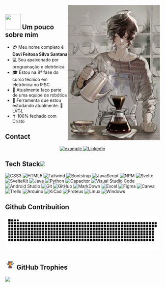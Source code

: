 <img src="/assets/coffee_and_programming.jpeg" width="300" align="right"/>

## <img src="https://raw.githubusercontent.com/nixin72/nixin72/master/wave.gif" width="50px" height="50px"></img> Um pouco sobre mim

- :credit_card: Meu nome completo é **Davi Feitosa Silva Santana**
- :computer: Sou apaixonado por programação e eletrônica
- :mortar_board: Estou na 8ª fase do curso técnico em eletrônica no IFSC
- :robot: Atualmente faço parte de uma equipe de robótica
- :wrench: Ferramenta que estou estudando atualmente: :white_square_button: LVGL
- :latin_cross: 100% fechado com Cristo

 ## Contact
<p align ="center">
  <a href="mailto:davisilvasantanaif@gmail.com?subject=Feedback%20From%20Github&body=Hello," target="_blank">
    <img src="https://img.shields.io/badge/Gmail-D14836?style=for-the-badge&logo=gmail&logoColor=white" alt="example"/>
  </a>
   <a href="https://www.linkedin.com/in/davi-feitosa/" target="_blank">
    <img alt="LinkedIn" src="https://img.shields.io/badge/LinkedIn-0077B5?style=for-the-badge&logo=linkedin&logoColor=white">
  </a>   
  </p>

## Tech Stack<img src = "https://media2.giphy.com/media/QssGEmpkyEOhBCb7e1/giphy.gif?cid=ecf05e47a0n3gi1bfqntqmob8g9aid1oyj2wr3ds3mg700bl&rid=giphy.gif" width = 32px> 
![CSS3](https://img.shields.io/badge/CSS3-1572B6?logo=css3&style=for-the-badge) ![HTML5](https://img.shields.io/badge/html5-%23E34F26.svg?style=for-the-badge&logo=html5&logoColor=white) ![Tailwind](https://img.shields.io/badge/TailwindCSS-06B6D4.svg?style=for-the-badge&logo=tailwindcss&logoColor=white) ![Bootstrap](https://img.shields.io/badge/bootstrap-%23563D7C.svg?style=for-the-badge&logo=bootstrap&logoColor=white) ![JavaScript](https://img.shields.io/badge/javascript-%23323330.svg?style=for-the-badge&logo=javascript&logoColor=%23F7DF1E) ![NPM](https://img.shields.io/badge/NPM-CB3837.svg?style=for-the-badge&logo=npm&logoColor=white) ![Svelte](https://img.shields.io/badge/Svelte-FF3E00.svg?style=for-the-badge&logo=svelte&logoColor=white) ![SvelteKit](https://img.shields.io/badge/SvelteKit-FF3E00.svg?style=for-the-badge&logo=svelte&logoColor=white) ![Java](https://img.shields.io/badge/java-FF7800.svg?style=for-the-badge&logo=java&logoColor=white) ![Python](https://img.shields.io/badge/python-%2314354C.svg?style=for-the-badge&logo=python&logoColor=white) ![Capacitor](https://img.shields.io/badge/Capacitor-333333.svg?style=for-the-badge&logo=capacitor&logoColor=119EFF) ![Visual Studio Code](https://img.shields.io/badge/VisualStudioCode-0078d7.svg?style=for-the-badge&logo=visual-studio-code&logoColor=white) ![Android Studio](https://img.shields.io/badge/Android%20Studio-3DDC84.svg?style=for-the-badge&logo=androidstudio&logoColor=white) ![Git](https://img.shields.io/badge/git-%23F05033.svg?style=for-the-badge&logo=git&logoColor=white) ![GitHub](https://img.shields.io/badge/github-%23121011.svg?style=for-the-badge&logo=github&logoColor=white) ![MarkDown](https://img.shields.io/badge/markdown-D6D6D6.svg?style=for-the-badge&logo=markdown&logoColor=black) ![Excel](https://img.shields.io/badge/Excel-217346.svg?style=for-the-badge&logo=microsoftexcel&logoColor=white) ![Figma](https://img.shields.io/badge/Figma-F24E1E.svg?style=for-the-badge&logo=figma&logoColor=white) ![Canva](https://img.shields.io/badge/Canva-333333.svg?style=for-the-badge&logo=canva&logoColor=#00C4CC) ![Trello](https://img.shields.io/badge/Trello-333333.svg?style=for-the-badge&logo=trello&logoColor=0052CC) ![Arduino](https://img.shields.io/badge/Arduino-00878F.svg?style=for-the-badge&logo=arduino&logoColor=white) ![KiCad](https://img.shields.io/badge/KiCad-314CB0.svg?style=for-the-badge&logo=kicad&logoColor=white) ![Proteus](https://img.shields.io/badge/Proteus-1C79B3.svg?style=for-the-badge&logo=proteus&logoColor=white) ![Linux](https://img.shields.io/badge/Linux-E95420?style=for-the-badge&logo=linux&logoColor=black) ![Windows](https://img.shields.io/badge/windows-0078D4?style=for-the-badge&logo=windows&logoColor=white)

## Github Contribuition
<picture>
  <source media="(prefers-color-scheme: dark)" srcset="https://raw.githubusercontent.com/DaviFSilva/DaviFSilva/output/github-contribution-grid-snake-dark.svg">
  <source media="(prefers-color-scheme: light)" srcset="https://raw.githubusercontent.com/DaviFSilva/DaviFSilva/output/github-contribution-grid-snake.svg">
  <img alt="github contribution grid snake animation" src="https://raw.githubusercontent.com/DaviFSilva/DaviFSilva/output/github-contribution-grid-snake.svg">
</picture>

## <img src = "assets/award.gif" width = 32px>  GitHub Trophies

<picture>
  <source
    srcset="https://github-profile-trophy.vercel.app/?username=DaviFSilva&&theme=nord&no-frame=true&margin-w=15&rank=-?"
    media="(prefers-color-scheme: dark)"
  />
  <source
    srcset="https://github-profile-trophy.vercel.app/?username=DaviFSilva&&theme=flat&margin-w=15&rank=-?"
    media="(prefers-color-scheme: light), (prefers-color-scheme: no-preference)"
  />
  <img src="https://github-profile-trophy.vercel.app/?username=DaviFSilva&&theme=flat&margin-w=15&rank=-?" />
</picture>
